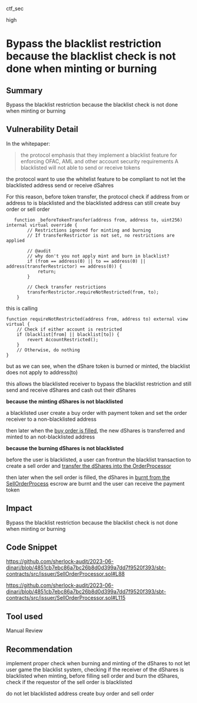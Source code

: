 ctf_sec

high

# Bypass the blacklist restriction because the blacklist check is not done when minting or burning

## Summary

Bypass the blacklist restriction because the blacklist check is not done when minting or burning

## Vulnerability Detail

In the whitepaper:

> the protocol emphasis that they implement a blacklist feature for enforcing OFAC, AML and other account security requirements
A blacklisted will not able to send or receive tokens

the protocol want to use the whitelist feature to be compliant to not let the blacklisted address send or receive dSahres

For this reason, before token transfer, the protocol check if address from or address to is blacklisted and the blacklisted address can still create buy order or sell order

```solidity
   function _beforeTokenTransfer(address from, address to, uint256) internal virtual override {
        // Restrictions ignored for minting and burning
        // If transferRestrictor is not set, no restrictions are applied

        // @audit
        // why don't you not apply mint and burn in blacklist?
        if (from == address(0) || to == address(0) || address(transferRestrictor) == address(0)) {
            return;
        }

        // Check transfer restrictions
        transferRestrictor.requireNotRestricted(from, to);
    }
```

this is calling

```solidity
function requireNotRestricted(address from, address to) external view virtual {
	// Check if either account is restricted
	if (blacklist[from] || blacklist[to]) {
		revert AccountRestricted();
	}
	// Otherwise, do nothing
}
```

but as we can see, when the dShare token is burned or minted, the blacklist does not apply to address(to)

this allows the blacklisted receiver to bypass the blacklist restriction and still send and receive dShares and cash out their dShares

**because the minting dShares is not blacklisted**

a blacklisted user create a buy order with payment token and set the order receiver to a non-blacklisted address

then later when the [buy order is filled](https://github.com/sherlock-audit/2023-06-dinari/blob/4851cb7ebc86a7bc26b8d0d399a7dd7f9520f393/sbt-contracts/src/issuer/BuyOrderIssuer.sol#L189), the new dShares is transferred and minted to an not-blacklisted address

**because the burning dShares is not blacklisted**

before the user is blacklisted, a user can frontrun the blacklist transaction to create a sell order and [transfer the dShares into the OrderProcessor](https://github.com/sherlock-audit/2023-06-dinari/blob/4851cb7ebc86a7bc26b8d0d399a7dd7f9520f393/sbt-contracts/src/issuer/SellOrderProcessor.sol#L88)

then later when the sell order is filled, the dShares in [burnt from the SellOrderProcess](https://github.com/sherlock-audit/2023-06-dinari/blob/4851cb7ebc86a7bc26b8d0d399a7dd7f9520f393/sbt-contracts/src/issuer/SellOrderProcessor.sol#L115) escrow are burnt and the user can receive the payment token

## Impact

Bypass the blacklist restriction because the blacklist check is not done when minting or burning

## Code Snippet

https://github.com/sherlock-audit/2023-06-dinari/blob/4851cb7ebc86a7bc26b8d0d399a7dd7f9520f393/sbt-contracts/src/issuer/SellOrderProcessor.sol#L88

https://github.com/sherlock-audit/2023-06-dinari/blob/4851cb7ebc86a7bc26b8d0d399a7dd7f9520f393/sbt-contracts/src/issuer/SellOrderProcessor.sol#L115

## Tool used

Manual Review

## Recommendation

implement proper check when burning and minting of the dShares to not let user game the blacklist system, checking if the receiver of the dShares is blacklisted when minting, before filling sell order and burn the dShares, check if the requestor of the sell order is blacklisted

do not let blacklisted address create buy order and sell order

